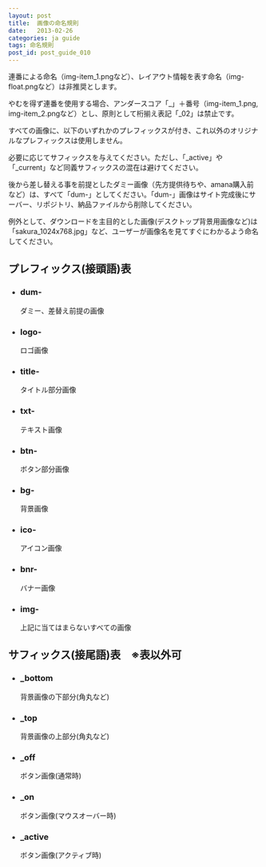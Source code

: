 ```yaml
---
layout: post
title:  画像の命名規則
date:   2013-02-26
categories: ja guide
tags: 命名規則
post_id: post_guide_010
---
```

連番による命名（img-item_1.pngなど）、レイアウト情報を表す命名（img-float.pngなど）は非推奨とします。

やむを得ず連番を使用する場合、アンダースコア「\_」＋番号（img-item_1.png, img-item_2.pngなど）とし、原則として桁揃え表記「\_02」は禁止です。

すべての画像に、以下のいずれかのプレフィックスが付き、これ以外のオリジナルなプレフィックスは使用しません。

必要に応じてサフィックスを与えてください。ただし、「\_active」や「\_current」など同義サフィックスの混在は避けてください。

後から差し替える事を前提としたダミー画像（先方提供待ちや、amana購入前など）は、すべて「dum-」としてください。「dum-」画像はサイト完成後にサーバー、リポジトリ、納品ファイルから削除してください。

例外として、ダウンロードを主目的とした画像(デスクトップ背景用画像など)は「sakura_1024x768.jpg」など、ユーザーが画像名を見てすぐにわかるよう命名してください。

<div>
  <h2>プレフィックス(接頭語)表</h2>
  <ul>
    <li>
      <h3>dum-</h3>
      <p>ダミー、差替え前提の画像</p>
    </li>
    <li>
      <h3>logo-</h3>
      <p>ロゴ画像</p>
    </li>
    <li>
      <h3>title-</h3>
      <p>タイトル部分画像</p>
    </li>
    <li>
      <h3>txt-</h3>
      <p>テキスト画像</p>
    </li>
    <li>
      <h3>btn-</h3>
      <p>ボタン部分画像</p>
    </li>
    <li>
      <h3>bg-</h3>
      <p>背景画像</p>
    </li>
    <li>
      <h3>ico-</h3>
      <p>アイコン画像</p>
    </li>
    <li>
      <h3>bnr-</h3>
      <p>バナー画像</p>
    </li>
    <li>
      <h3>img-</h3>
      <p>上記に当てはまらないすべての画像</p>
    </li>
  </ul>
</div>

<div>
  <h2>サフィックス(接尾語)表　※表以外可</h2>
  <ul>
    <li>
      <h3>_bottom</h3>
      <p>背景画像の下部分(角丸など)</p>
    </li>
    <li>
      <h3>_top</h3>
      <p>背景画像の上部分(角丸など)</p>
    </li>
    <li>
      <h3>_off</h3>
      <p>ボタン画像(通常時)</p>
    </li>
    <li>
      <h3>_on</h3>
      <p>ボタン画像(マウスオーバー時)</p>
    </li>
    <li>
      <h3>_active</h3>
      <p>ボタン画像(アクティブ時)</p>
    </li>
  </ul>
</div>
